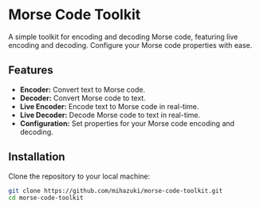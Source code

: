 # Morse Code Toolkit

A simple toolkit for encoding and decoding Morse code, featuring live encoding and decoding. Configure your Morse code properties with ease.

## Features

- **Encoder:** Convert text to Morse code.
- **Decoder:** Convert Morse code to text.
- **Live Encoder:** Encode text to Morse code in real-time.
- **Live Decoder:** Decode Morse code to text in real-time.
- **Configuration:** Set properties for your Morse code encoding and decoding.

## Installation

Clone the repository to your local machine:

```bash
git clone https://github.com/mihazuki/morse-code-toolkit.git
cd morse-code-toolkit
